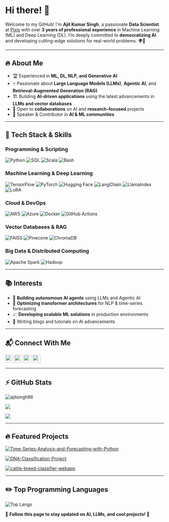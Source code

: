 # Hi there! 👋

Welcome to my GitHub! I'm **Ajit Kumar Singh**, a passionate **Data Scientist** at [Pixis](https://www.pixis.ai/) with over **3 years of professional experience** in Machine Learning (ML) and Deep Learning (DL). I’m deeply committed to **democratizing AI** and developing cutting-edge solutions for real-world problems. 🌍🚀

---

## 🔥 About Me
- 🏆 Experienced in **ML, DL, NLP, and Generative AI**
- ⚡ Passionate about **Large Language Models (LLMs)**, **Agentic AI**, and **Retrieval-Augmented Generation (RAG)**
- 🏗️ Building **AI-driven applications** using the latest advancements in **LLMs and vector databases**
- 🎯 Open to **collaborations** on AI and **research-focused** projects
- 📢 Speaker & Contributor in **AI & ML communities**

---

## 🚀 Tech Stack & Skills

### **Programming & Scripting**
![Python](https://img.shields.io/badge/Python-blue?style=for-the-badge&logo=python&logoColor=white)
![SQL](https://img.shields.io/badge/SQL-orange?style=for-the-badge&logo=sqlite&logoColor=white)
![Scala](https://img.shields.io/badge/Scala-red?style=for-the-badge&logo=scala&logoColor=white)
![Bash](https://img.shields.io/badge/Bash-000000?style=for-the-badge&logo=gnubash&logoColor=white)

### **Machine Learning & Deep Learning**
![TensorFlow](https://img.shields.io/badge/TensorFlow-FF6F00?style=for-the-badge&logo=TensorFlow&logoColor=white)
![PyTorch](https://img.shields.io/badge/PyTorch-EE4C2C?style=for-the-badge&logo=PyTorch&logoColor=white)
![Hugging Face](https://img.shields.io/badge/HuggingFace-yellow?style=for-the-badge&logo=huggingface&logoColor=white)
![LangChain](https://img.shields.io/badge/LangChain-brightgreen?style=for-the-badge)
![LlamaIndex](https://img.shields.io/badge/LlamaIndex-darkblue?style=for-the-badge)
![LoRA](https://img.shields.io/badge/LoRA-red?style=for-the-badge)

### **Cloud & DevOps**
![AWS](https://img.shields.io/badge/AWS-232F3E?style=for-the-badge&logo=amazonaws&logoColor=white)
![Azure](https://img.shields.io/badge/Azure-0078D4?style=for-the-badge&logo=microsoftazure&logoColor=white)
![Docker](https://img.shields.io/badge/Docker-2496ED?style=for-the-badge&logo=docker&logoColor=white)
![GitHub Actions](https://img.shields.io/badge/GitHub_Actions-2088FF?style=for-the-badge&logo=githubactions&logoColor=white)

### **Vector Databases & RAG**
![FAISS](https://img.shields.io/badge/FAISS-blue?style=for-the-badge)
![Pinecone](https://img.shields.io/badge/Pinecone-green?style=for-the-badge)
![ChromaDB](https://img.shields.io/badge/ChromaDB-lightblue?style=for-the-badge)

### **Big Data & Distributed Computing**
![Apache Spark](https://img.shields.io/badge/Spark-FDEE21?style=for-the-badge&logo=apachespark&logoColor=black)
![Hadoop](https://img.shields.io/badge/Hadoop-66CCFF?style=for-the-badge&logo=apachehadoop&logoColor=black)

---

## 📚 Interests
- 🤖 **Building autonomous AI agents** using LLMs and Agentic AI
- 🧠 **Optimizing transformer architectures** for NLP & time-series forecasting
- 📈 **Developing scalable ML solutions** in production environments
- 📝 Writing blogs and tutorials on AI advancements

---

## 📬 Connect With Me

<p>
<a href="https://ajitsingh98.github.io/" target="_blank"><img src="https://img.shields.io/badge/portfolio-%230077B5.svg?&style=for-the-badge&logo=portfolio&logoColor=red" height=25></a>
<a href="https://www.twitter.com/bayesian_walker"><img src="https://img.shields.io/badge/twitter-%231DA1F2.svg?&style=for-the-badge&logo=twitter&logoColor=white" height=25></a>
<a href="https://www.linkedin.com/in/sajit9285"><img src="https://img.shields.io/badge/linkedin-%230077B5.svg?&style=for-the-badge&logo=linkedin&logoColor=white" height=25></a>
<a href="https://medium.com/@sajit9285"><img src="https://img.shields.io/badge/medium-%23E4405F.svg?&style=for-the-badge&logo=medium&logoColor=white" height=25></a>
</p>

---

## ⚡ GitHub Stats
<p align="left"> <img src="https://komarev.com/ghpvc/?username=ajitsingh98&label=Profile%20views&color=0e75b6&style=flat" alt="ajitsingh98" /> </p>

![](http://github-profile-summary-cards.vercel.app/api/cards/profile-details?username=ajitsingh98&theme=dracula)

<a href="http://www.github.com/ajitsingh98"><img src="https://github-readme-streak-stats.herokuapp.com/?user=ajitsingh98&stroke=ffffff&background=1c1917&ring=0891b2&fire=0891b2&currStreakNum=ffffff&currStreakLabel=0891b2&sideNums=0891b2&sideLabels=ffffff&dates=ffffff&hide_border=true" /></a>

---

## 🔥 Featured Projects
[![Time-Series-Analysis-and-Forecasting-with-Python](https://github-readme-stats.vercel.app/api/pin/?username=ajitsingh98&repo=Time-Series-Analysis-and-Forecasting-with-Python&theme=radical)](https://github.com/ajitsingh98/Time-Series-Analysis-and-Forecasting-with-Python)

[![DNA-Classification-Project](https://github-readme-stats.vercel.app/api/pin/?username=ajitsingh98&repo=DNA-Classification-Project&theme=radical)](https://github.com/ajitsingh98/DNA-Classification-Project)

[![cattle-breed-classifier-webapp](https://github-readme-stats.vercel.app/api/pin/?username=ajitsingh98&repo=cattle-breed-classifier-webapp&theme=radical)](https://github.com/ajitsingh98/cattle-breed-classifier-webapp)

---

## ✏️ Top Programming Languages
![Top Langs](https://github-readme-stats.vercel.app/api/top-langs/?username=ajitsingh98&theme=cobalt&langs_count=10&layout=compact)

👀 **Follow this page to stay updated on AI, LLMs, and cool projects!** 🚀

